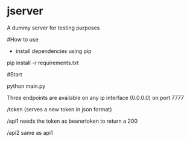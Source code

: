 # jserver
A dummy server for testing purposes


#How to use

* install dependencies using pip

pip install -r requirements.txt

#Start

python main.py


Three endpoints are available on any ip interface (0.0.0.0) on port 7777

/token (serves a new token in json format)

/api1 needs the token as bearertoken to return a 200

/api2 same as api1

